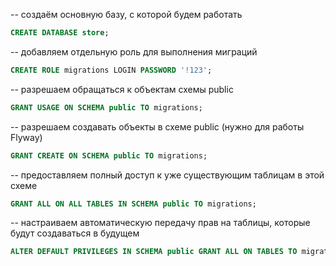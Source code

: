 
-- создаём основную базу, с которой будем работать
```sql
CREATE DATABASE store;
```

-- добавляем отдельную роль для выполнения миграций
```sql
CREATE ROLE migrations LOGIN PASSWORD '!123';
```

-- разрешаем обращаться к объектам схемы public
```sql
GRANT USAGE ON SCHEMA public TO migrations;
```

-- разрешаем создавать объекты в схеме public (нужно для работы Flyway)
```sql
GRANT CREATE ON SCHEMA public TO migrations;
```

-- предоставляем полный доступ к уже существующим таблицам в этой схеме
```sql
GRANT ALL ON ALL TABLES IN SCHEMA public TO migrations;
```

-- настраиваем автоматическую передачу прав на таблицы, которые будут создаваться в будущем
```sql
ALTER DEFAULT PRIVILEGES IN SCHEMA public GRANT ALL ON TABLES TO migrations;
```
